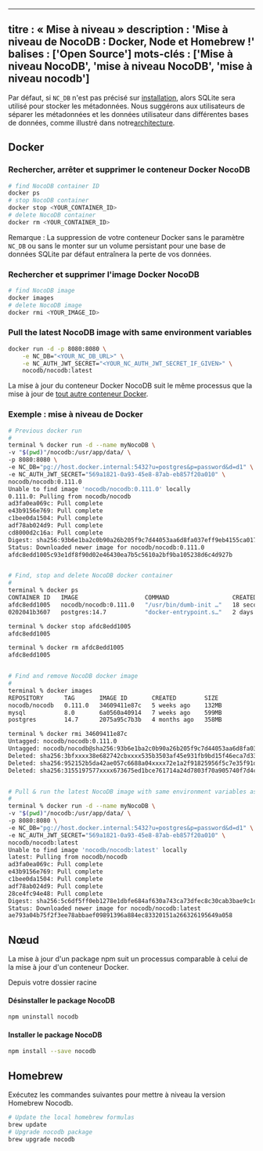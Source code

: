 ***

titre : « Mise à niveau »
description : 'Mise à niveau de NocoDB : Docker, Node et Homebrew !'
balises : \['Open Source']
mots-clés : \['Mise à niveau NocoDB', 'mise à niveau NocoDB', 'mise à niveau nocodb']
-------------------------------------------------------------------------------------

Par défaut, si `NC_DB` n'est pas précisé sur [installation](/getting-started/self-hosted/installation), alors SQLite sera utilisé pour stocker les métadonnées. Nous suggérons aux utilisateurs de séparer les métadonnées et les données utilisateur dans différentes bases de données, comme illustré dans notre[architecture](/engineering/architecture).

## Docker

### Rechercher, arrêter et supprimer le conteneur Docker NocoDB

```bash
# find NocoDB container ID
docker ps
# stop NocoDB container
docker stop <YOUR_CONTAINER_ID>
# delete NocoDB container
docker rm <YOUR_CONTAINER_ID>
```

Remarque : La suppression de votre conteneur Docker sans le paramètre `NC_DB` ou sans le monter sur un volume persistant pour une base de données SQLite par défaut entraînera la perte de vos données.

### Rechercher et supprimer l'image Docker NocoDB

```bash
# find NocoDB image
docker images
# delete NocoDB image
docker rmi <YOUR_IMAGE_ID>
```

### Pull the latest NocoDB image with same environment variables

```bash
docker run -d -p 8080:8080 \
    -e NC_DB="<YOUR_NC_DB_URL>" \
    -e NC_AUTH_JWT_SECRET="<YOUR_NC_AUTH_JWT_SECRET_IF_GIVEN>" \
    nocodb/nocodb:latest
```

La mise à jour du conteneur Docker NocoDB suit le même processus que la mise à jour de [tout autre conteneur Docker](https://www.whitesourcesoftware.com/free-developer-tools/blog/update-docker-images/).

### Exemple : mise à niveau de Docker

```bash
# Previous docker run
#
terminal % docker run -d --name myNocoDB \
-v "$(pwd)"/nocodb:/usr/app/data/ \
-p 8080:8080 \
-e NC_DB="pg://host.docker.internal:5432?u=postgres&p=password&d=d1" \
-e NC_AUTH_JWT_SECRET="569a1821-0a93-45e8-87ab-eb857f20a010" \
nocodb/nocodb:0.111.0
Unable to find image 'nocodb/nocodb:0.111.0' locally
0.111.0: Pulling from nocodb/nocodb
ad3fa0ea069c: Pull complete 
e43b9156e769: Pull complete 
c1bee0da1504: Pull complete 
adf78ab024d9: Pull complete 
cd8000d2c16a: Pull complete 
Digest: sha256:93b6e1ba2c0b90a26b205f9c7d44053aa6d8fa037eff9eb4155ca017f6c9bed4
Status: Downloaded newer image for nocodb/nocodb:0.111.0
afdc8edd1005c93e1df8f90d02e46430ea7b5c5610a2bf9ba105238d6c4d927b


# Find, stop and delete NocoDB docker container
#
terminal % docker ps
CONTAINER ID   IMAGE                   COMMAND                  CREATED          STATUS                 PORTS                    NAMES
afdc8edd1005   nocodb/nocodb:0.111.0   "/usr/bin/dumb-init …"   18 seconds ago   Up 18 seconds          0.0.0.0:8080->8080/tcp   myNocoDB
0202041b3607   postgres:14.7           "docker-entrypoint.s…"   2 days ago       Up 8 hours (healthy)   0.0.0.0:5432->5432/tcp   scripts_pg147_1

terminal % docker stop afdc8edd1005
afdc8edd1005

terminal % docker rm afdc8edd1005
afdc8edd1005


# Find and remove NocoDB docker image
#
terminal % docker images
REPOSITORY      TAG       IMAGE ID       CREATED        SIZE
nocodb/nocodb   0.111.0   34609411e87c   5 weeks ago    132MB
mysql           8.0       6a0560a40914   7 weeks ago    599MB
postgres        14.7      2075a95c7b3b   4 months ago   358MB

terminal % docker rmi 34609411e87c
Untagged: nocodb/nocodb:0.111.0
Untagged: nocodb/nocodb@sha256:93b6e1ba2c0b90a26b205f9c7d44053aa6d8fa037eff9eb4155ca017f6c9bed4
Deleted: sha256:3bfxxxx38e682742cbxxxx535b3503af45e931fb9bd15f46eca7d33cf4c54d72
Deleted: sha256:952152b5da42ae057c6688a04xxxx72e1a2f91825956f5c7e35f91d5b285d4d8
Deleted: sha256:3155197577xxxx673675ed1bce761714a24d7803f70a905740f7d4c248cxxxxx


# Pull & run the latest NocoDB image with same environment variables as before
#
terminal % docker run -d --name myNocoDB \
-v "$(pwd)"/nocodb:/usr/app/data/ \
-p 8080:8080 \
-e NC_DB="pg://host.docker.internal:5432?u=postgres&p=password&d=d1" \
-e NC_AUTH_JWT_SECRET="569a1821-0a93-45e8-87ab-eb857f20a010" \
nocodb/nocodb:latest
Unable to find image 'nocodb/nocodb:latest' locally
latest: Pulling from nocodb/nocodb
ad3fa0ea069c: Pull complete 
e43b9156e769: Pull complete 
c1bee0da1504: Pull complete 
adf78ab024d9: Pull complete 
28ce4fc94e48: Pull complete 
Digest: sha256:5c6df5ff0eb1278e1dbfe684af630a743ca73dfec8c30cab3bae9c1d0d640287
Status: Downloaded newer image for nocodb/nocodb:latest
ae793a04b75f2f3ee78abbaef09891396a884ec83320151a266326195649a058


```

## Nœud

La mise à jour d'un package npm suit un processus comparable à celui de la mise à jour d'un conteneur Docker.

Depuis votre dossier racine

#### Désinstaller le package NocoDB

```bash
npm uninstall nocodb
```

#### Installer le package NocoDB

```bash
npm install --save nocodb
```

## Homebrew

Exécutez les commandes suivantes pour mettre à niveau la version Homebrew Nocodb.

```bash
# Update the local homebrew formulas
brew update
# Upgrade nocodb package
brew upgrade nocodb
```
